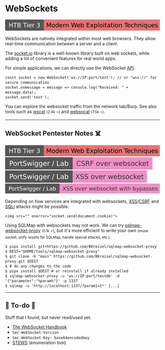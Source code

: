 # WebSockets

[![modern_web_exploitation_techniques](../../../../cybersecurity/_badges/htb/modern_web_exploitation_techniques.svg)](https://academy.hackthebox.com/course/preview/modern-web-exploitation-techniques)

<div class="row row-cols-lg-2"><div>

WebSockets are natively integrated within most web browsers. They allow real-time communication between a server and a client.

The [socket.io](/programming-languages/web/javascript/libraries/socket.io/index.md) library is a well-known library built on web sockets, while adding a lot of convenient features for real world apps.
</div><div>

For simple applications, we can directly use the WebSocket [API](https://developer.mozilla.org/en-US/docs/Web/API/WebSockets_API):

```js!
const socket = new WebSocket('ws://IP:port/test'); // or "wss://" for secure communication
socket.onmessage = message => console.log("Received: " + message.data);
socket.send('test');
```

You can explore the websocket traffic from the network tab/Burp. See also tools such as [wscat](https://github.com/websockets/wscat) <small>(2.4k ⭐)</small> and [websocat](https://github.com/vi/websocat) <small>(7.5k ⭐)</small>.
</div></div>

<hr class="sep-both">

## WebSocket Pentester Notes ☠️

[![modern_web_exploitation_techniques](../../../../cybersecurity/_badges/htb/modern_web_exploitation_techniques.svg)](https://academy.hackthebox.com/course/preview/modern-web-exploitation-techniques)
[![csrf_over_websocket](../../../../cybersecurity/_badges/ps-lab/xss/csrf_over_websocket.svg)](https://portswigger.net/web-security/websockets/lab-manipulating-messages-to-exploit-vulnerabilities)
[![xss_over_websocket](../../../../cybersecurity/_badges/ps-lab/xss/xss_over_websocket.svg)](https://portswigger.net/web-security/websockets/lab-manipulating-handshake-to-exploit-vulnerabilities)
[![xss_over_websocket_with_bypass](../../../../cybersecurity/_badges/ps-lab/xss/xss_over_websocket_with_bypass.svg)](https://portswigger.net/web-security/websockets/cross-site-websocket-hijacking/lab)

<div class="row row-cols-lg-2"><div>

Depending on how services are integrated with websockets, [XSS](/cybersecurity/red-team/s3.exploitation/vulns/web/xss.md)/[CSRF](/cybersecurity/red-team/s3.exploitation/vulns/web/csrf.md) and [SQLi](/cybersecurity/red-team/s3.exploitation/vulns/injection/sqli.md) attacks might be possible.

```html!
<img src="" onerror="socket.send(document.cookie)">
```
</div><div>

Using SQLMap with websockets may not work. We can try [sqlmap-websocket-proxy](https://github.com/BKreisel/sqlmap-websocket-proxy) <small>(0.1k ⭐)</small>, but it's more efficient to write your own <small>(reuse socket, unify results for SQLMap, handle special attacks, etc.)</small>.

```shell!
$ pipx install git+https://github.com/BKreisel/sqlmap-websocket-proxy
$ DEST="$HOME/tools/sqlmap-websocket-proxy"
$ git clone -b "main" https://github.com/BKreisel/sqlmap-websocket-proxy.git $DEST
$ # do any changes to the code
$ pipx install $DEST # or reinstall if already installed
$ sqlmap-websocket-proxy -u 'ws://IP:port/testdb' -d '{"parameter":"%param%"}' -p 1337
$ sqlmap -u 'http://localhost:1337/?param1=1*' [...]
```
</div></div>

<hr class="sep-both">

## 👻 To-do 👻

Stuff that I found, but never read/used yet.

<div class="row row-cols-lg-2"><div>

* [The WebSocket Handbook](https://pages.ably.com/hubfs/the-websocket-handbook.pdf)
* `Sec-WebSocket-Version`
* `Sec-WebSocket-Key: base64encodedkey`
* [STEWS](https://github.com/PalindromeLabs/STEWS) (enumeration tool)
</div><div>
</div></div>